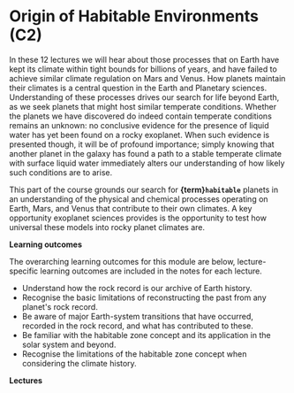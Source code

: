 # Origin of Habitable Environments (C2)

In these 12 lectures we will hear about those processes that on Earth have kept its climate within tight bounds for billions of years, and have failed to achieve similar climate regulation on Mars and Venus.  How planets maintain their climates is a central question in the Earth and Planetary sciences.  Understanding of these processes drives our search for life beyond Earth, as we seek planets that might host similar temperate conditions.  Whether the planets we have discovered do indeed contain temperate conditions remains an unknown: no conclusive evidence for the presence of liquid water has yet been found on a rocky exoplanet.  When such evidence is presented though, it will be of profound importance; simply knowing that another planet in the galaxy has found a path to a stable temperate climate with surface liquid water immediately alters our understanding of how likely such conditions are to arise.  

This part of the course grounds our search for **{term}`habitable`** planets in an understanding of the physical and chemical processes operating on Earth, Mars, and Venus that contribute to their own climates.  A key opportunity exoplanet sciences provides is the opportunity to test how universal these models into rocky planet climates are.  

**Learning outcomes**

The overarching learning outcomes for this module are below, lecture-specific learning outcomes are included in the notes for each lecture.

- Understand how the rock record is our archive of Earth history.
- Recognise the basic limitations of reconstructing the past from any planet's rock record.
- Be aware of major Earth-system transitions that have occurred, recorded in the rock record, and what has contributed to these.
- Be familiar with the habitable zone concept and its application in the solar system and beyond.
- Recognise the limitations of the habitable zone concept when considering the climate history.


**Lectures**
```{tableofcontents}
```
